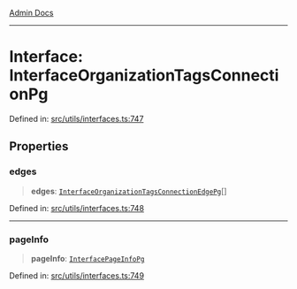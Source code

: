 [Admin Docs](/)

***

# Interface: InterfaceOrganizationTagsConnectionPg

Defined in: [src/utils/interfaces.ts:747](https://github.com/PalisadoesFoundation/talawa-admin/blob/main/src/utils/interfaces.ts#L747)

## Properties

### edges

> **edges**: [`InterfaceOrganizationTagsConnectionEdgePg`](InterfaceOrganizationTagsConnectionEdgePg.md)[]

Defined in: [src/utils/interfaces.ts:748](https://github.com/PalisadoesFoundation/talawa-admin/blob/main/src/utils/interfaces.ts#L748)

***

### pageInfo

> **pageInfo**: [`InterfacePageInfoPg`](InterfacePageInfoPg.md)

Defined in: [src/utils/interfaces.ts:749](https://github.com/PalisadoesFoundation/talawa-admin/blob/main/src/utils/interfaces.ts#L749)
